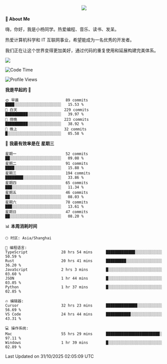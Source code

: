 
<h1 align="center">
	<a href="https://anify.cn/">
		<img src="https://readme-typing-svg.herokuapp.com/?lines=小🐑同学祝您今天愉快!;无期并非终点,而是重新定义起点的契机!&center=true&size=27&width=495">
	</a>
</h1>


**🤺 About Me**

嗨，你好，我是小杨同学。热爱编程、音乐、读书、发呆。

热爱计算机科学和 IT 互联网事业，希望能成为一名优秀的开发者。

我们正在让这个世界变得更加美好，通过代码的重复使用和延展构建完美体系。

<!-- https://github.com/anuraghazra/github-readme-stats -->
<img align="center" src="https://github-readme-stats.vercel.app/api/wakatime?username=wuqi&theme=transparent&hide_border=true&layout=compact&langs_count=220" />


<!--START_SECTION:waka-->
![Code Time](http://img.shields.io/badge/Code%20Time-4%2C495%20hrs%2031%20mins-blue)

![Profile Views](http://img.shields.io/badge/%E4%B8%AA%E4%BA%BA%E8%B5%84%E6%96%99%E8%A7%82%E7%9C%8B%E6%AC%A1%E6%95%B0-5-blue)

**我是早起的 🐤** 

```text
🌞 早晨                     89 commits          ████░░░░░░░░░░░░░░░░░░░░░   15.53 % 
🌆 白天                     229 commits         ██████████░░░░░░░░░░░░░░░   39.97 % 
🌃 傍晚                     223 commits         ██████████░░░░░░░░░░░░░░░   38.92 % 
🌙 晚上                     32 commits          █░░░░░░░░░░░░░░░░░░░░░░░░   05.58 % 
```
📅 **我最有效率是在 星期三** 

```text
星期一                      52 commits          ██░░░░░░░░░░░░░░░░░░░░░░░   09.08 % 
星期二                      91 commits          ████░░░░░░░░░░░░░░░░░░░░░   15.88 % 
星期三                      194 commits         ████████░░░░░░░░░░░░░░░░░   33.86 % 
星期四                      65 commits          ███░░░░░░░░░░░░░░░░░░░░░░   11.34 % 
星期五                      46 commits          ██░░░░░░░░░░░░░░░░░░░░░░░   08.03 % 
星期六                      78 commits          ███░░░░░░░░░░░░░░░░░░░░░░   13.61 % 
星期日                      47 commits          ██░░░░░░░░░░░░░░░░░░░░░░░   08.20 % 
```


📊 **本周消耗时间** 

```text
🕑︎ 时区: Asia/Shanghai

💬 编程语言: 
TypeScript               28 hrs 54 mins      █████████████░░░░░░░░░░░░   50.59 % 
Rust                     20 hrs 41 mins      █████████░░░░░░░░░░░░░░░░   36.20 % 
JavaScript               2 hrs 3 mins        █░░░░░░░░░░░░░░░░░░░░░░░░   03.60 % 
JSON                     1 hr 44 mins        █░░░░░░░░░░░░░░░░░░░░░░░░   03.05 % 
Python                   1 hr 37 mins        █░░░░░░░░░░░░░░░░░░░░░░░░   02.85 % 

🔥 编辑器: 
Cursor                   32 hrs 23 mins      ██████████████░░░░░░░░░░░   56.69 % 
VS Code                  24 hrs 44 mins      ███████████░░░░░░░░░░░░░░   43.31 % 

💻 操作系统: 
Mac                      55 hrs 29 mins      ████████████████████████░   97.11 % 
Windows                  1 hr 39 mins        █░░░░░░░░░░░░░░░░░░░░░░░░   02.89 % 
```


 Last Updated on 31/10/2025 02:05:09 UTC
<!--END_SECTION:waka-->



<!--
**wuqi-y/wuqi-y** is a ✨ _special_ ✨ repository because its `README.md` (this file) appears on your GitHub profile.

Here are some ideas to get you started:

- 🔭 I’m currently working on ...
- 🌱 I’m currently learning ...
- 👯 I’m looking to collaborate on ...
- 🤔 I’m looking for help with ...
- 💬 Ask me about ...
- 📫 How to reach me: ...
- 😄 Pronouns: ...
- ⚡ Fun fact: ...
-->
